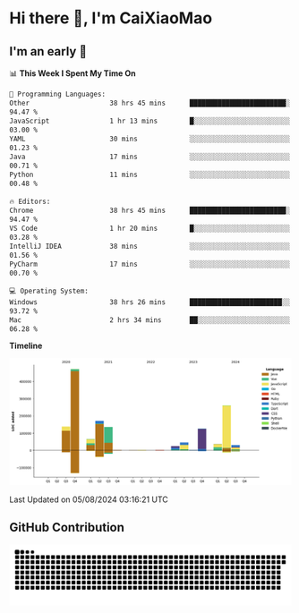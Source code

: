 # Hi there 👋, I'm CaiXiaoMao

## I'm an early 🐤
<!--START_SECTION:waka-->
📊 **This Week I Spent My Time On** 

```text
💬 Programming Languages: 
Other                    38 hrs 45 mins      ████████████████████████░   94.47 % 
JavaScript               1 hr 13 mins        █░░░░░░░░░░░░░░░░░░░░░░░░   03.00 % 
YAML                     30 mins             ░░░░░░░░░░░░░░░░░░░░░░░░░   01.23 % 
Java                     17 mins             ░░░░░░░░░░░░░░░░░░░░░░░░░   00.71 % 
Python                   11 mins             ░░░░░░░░░░░░░░░░░░░░░░░░░   00.48 % 

🔥 Editors: 
Chrome                   38 hrs 45 mins      ████████████████████████░   94.47 % 
VS Code                  1 hr 20 mins        █░░░░░░░░░░░░░░░░░░░░░░░░   03.28 % 
IntelliJ IDEA            38 mins             ░░░░░░░░░░░░░░░░░░░░░░░░░   01.56 % 
PyCharm                  17 mins             ░░░░░░░░░░░░░░░░░░░░░░░░░   00.70 % 

💻 Operating System: 
Windows                  38 hrs 26 mins      ███████████████████████░░   93.72 % 
Mac                      2 hrs 34 mins       ██░░░░░░░░░░░░░░░░░░░░░░░   06.28 % 
```

**Timeline**

![Lines of Code chart](https://raw.githubusercontent.com/caixiaomao/caixiaomao/main/assets/bar_graph.png)


 Last Updated on 05/08/2024 03:16:21 UTC
<!--END_SECTION:waka-->

## GitHub Contribution
<picture>
  <source media="(prefers-color-scheme: dark)" srcset="/dist/snake/github-contribution-grid-snake-dark.svg" />
  <source media="(prefers-color-scheme: light)" srcset="/dist/snake/github-contribution-grid-snake.svg" />
  <img alt="github contribution grid snake animation" src="/dist/snake/github-contribution-grid-snake.svg" />
</picture>
